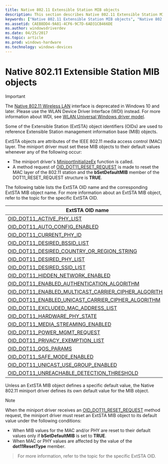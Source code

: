 ```yaml
---
title: Native 802.11 Extensible Station MIB objects
description: This section describes Native 802.11 Extensible Station MIB objects
keywords: ["Native 802.11 Extensible Station MIB objects", "Native 802.11 WLAN Extensible Station MIB objects", "WDK Native 802.11 Extensible Station MIB objects"]
ms.assetid: CAEB8DD4-9A81-4CF6-9C7D-6AD31CB466DE
ms.author: windowsdriverdev
ms.date: 04/25/2017
ms.topic: article
ms.prod: windows-hardware
ms.technology: windows-devices
---
```


# Native 802.11 Extensible Station MIB objects

>[!IMPORTANT]
> The [Native 802.11 Wireless LAN](native-802-11-wireless-lan4.md) interface is deprecated in Windows 10 and later. Please use the WLAN Device Driver Interface (WDI) instead. For more information about WDI, see [WLAN Universal Windows driver model](wifi-universal-driver-model.md).

Some of the Extensible Station (ExtSTA) object identifiers (OIDs) are used to reference Extensible Station management information base (MIB) objects.

ExtSTA objects are attributes of the IEEE 802.11 media access control (MAC) layer. The miniport driver must set these MIB objects to their default values whenever any of the following occur:

- The miniport driver's [MiniportInitializeEx](https://msdn.microsoft.com/library/windows/hardware/ff559389) function is called.
- A method request of [OID_DOT11_RESET_REQUEST](https://msdn.microsoft.com/library/windows/hardware/ff569409) is made to reset the MAC layer of the 802.11 station and the **bSetDefaultMIB** member of the DOT11_RESET_REQUEST structure is **TRUE**.

The following table lists the ExtSTA OID name and the corresponding ExtSTA MIB object name. For more information about an ExtSTA MIB object, refer to the topic for the specific ExtSTA OID.

| ExtSTA OID name                                                                                                 | Extensible Station MIB object name |
|---                                                                                                                   |---                            |
| [OID_DOT11_ACTIVE_PHY_LIST](https://msdn.microsoft.com/library/windows/hardware/ff569102)                            | msDot11ActivePhyList          |
| [OID_DOT11_AUTO_CONFIG_ENABLED](https://msdn.microsoft.com/library/windows/hardware/ff569106)                        | msDot11AutoConfigEnabled      |
| [OID_DOT11_CURRENT_PHY_ID](https://msdn.microsoft.com/library/windows/hardware/ff569135)                             | msDot11msDot11CurrentPhyID    |
| [OID_DOT11_DESIRED_BSSID_LIST](https://msdn.microsoft.com/library/windows/hardware/ff569141)                         | msDot11DesiredBSSIDList       |
| [OID_DOT11_DESIRED_COUNTRY_OR_REGION_STRING](https://msdn.microsoft.com/library/windows/hardware/ff569143)        | msDot11DesiredCountryOrRegionString |
| [OID_DOT11_DESIRED_PHY_LIST](https://msdn.microsoft.com/library/windows/hardware/ff569144)                           | msDot11DesiredPhyList         |
| [OID_DOT11_DESIRED_SSID_LIST](https://msdn.microsoft.com/library/windows/hardware/ff569145)                          | msDot11DesiredSSIDList        |
| [OID_DOT11_HIDDEN_NETWORK_ENABLED](https://msdn.microsoft.com/library/windows/hardware/ff569371)                     | msDot11HiddenNetworkEnabled   |
| [OID_DOT11_ENABLED_AUTHENTICATION_ALGORITHM](https://msdn.microsoft.com/library/windows/hardware/ff569356)           | msDot11EnabledAuthAlgo        |
| [OID_DOT11_ENABLED_MULTICAST_CARRIER_CIPHER_ALGORITHM](https://msdn.microsoft.com/library/windows/hardware/ff569357)| msDot11EnabledMulticastCipherAlgo |
| [OID_DOT11_ENABLED_UNICAST_CARRIER_CIPHER_ALGORITHM](https://msdn.microsoft.com/library/windows/hardware/ff569358)   | msDot11EnabledUnicastCipherAlgo |
| [OID_DOT11_EXCLUDED_MAC_ADDRESS_LIST](https://msdn.microsoft.com/library/windows/hardware/ff569364)                  | msDot11ExcludedMacAddressList |
| [OID_DOT11_HARDWARE_PHY_STATE](https://msdn.microsoft.com/library/windows/hardware/ff569370)                         | msDot11HardwarePHYState       |
| [OID_DOT11_MEDIA_STREAMING_ENABLED](https://msdn.microsoft.com/library/windows/hardware/ff569386)                    | msDot11MediaStreamingEnabled  |
| [OID_DOT11_POWER_MGMT_REQUEST](https://msdn.microsoft.com/library/windows/hardware/ff569402)                         | msDot11PowerSavingLevel       |
| [OID_DOT11_PRIVACY_EXEMPTION_LIST](https://msdn.microsoft.com/library/windows/hardware/ff569404)                     | msDot11PrivacyExemptionList   |
| [OID_DOT11_QOS_PARAMS](https://msdn.microsoft.com/library/windows/hardware/ff569405)                                 | msDot11QoSParams              |
| [OID_DOT11_SAFE_MODE_ENABLED](https://msdn.microsoft.com/library/windows/hardware/ff569412)                          | msDot11SafeModeEnabled        |
| [OID_DOT11_UNICAST_USE_GROUP_ENABLED](https://msdn.microsoft.com/library/windows/hardware/ff569433)                  | msDot11UnicastUseGroupEnabled |
| [OID_DOT11_UNREACHABLE_DETECTION_THRESHOLD](https://msdn.microsoft.com/library/windows/hardware/ff569434)        | msDot11UnreachableDetectionThreshold |

Unless an ExtSTA MIB object defines a specific default value, the Native 802.11 miniport driver defines its own default value for the MIB object.

>[!NOTE]
> When the miniport driver receives an [OID_DOT11_RESET_REQUEST](https://msdn.microsoft.com/library/windows/hardware/ff569409) method request, the miniport driver must reset an ExtSTA MIB object to its default value under the following conditions:
   - When MIB values for the MAC and/or PHY are reset to their default values only if **bSetDefaultMIB** is set to **TRUE**. 
   - When MAC or PHY values are affected by the value of the **dot11ResetType** member. 
> For more information, refer to the topic for the specific ExtSTA OID.


